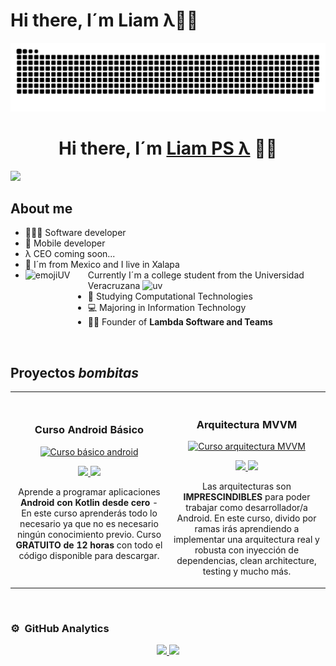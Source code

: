 # Hi there, I´m Liam λ👋🏽

<div align="center">
  <a href="https://1999azzar.github.io/1999AZZAR/">

  <img  src="https://github.com/1999AZZAR/1999AZZAR/blob/main/resources/img/grid-snake.svg"
       alt="snake" /></a>
</div>


<div align="center">
  <h1 align="center">Hi there, I´m <a href="">Liam PS λ</a> 👋🏽</h1>
</div>

<img src={![LambdaSofT](https://user-images.githubusercontent.com/112488911/232335040-ecd7cf33-e0f8-4a20-a215-2703c6e41fb8.png)}>

## About me

- 👨🏽‍💻 Software developer
- 📲 Mobile developer
- λ  CEO coming soon...
- 🌮 I´m from Mexico and I live in Xalapa
- <img src="https://www.facebook.com/EgresadosUV/posts/2844639795605818/" alt="emojiUV" width="100" height="100" align="left">Currently I´m a college student from the Universidad Veracruzana <img src="https://img2.freepng.es/20180530/zut/kisspng-universidad-veracruzana-direccin-general-editor-flor-de-lis-5b0efd00789b46.507176331527708928494.jpg" alt="uv">
- 🦾 Studying Computational Technologies
- 💻 Majoring in Information Technology
- 🧑‍🏫 Founder of <strong>Lambda Software and Teams</strong>
<br>

## Proyectos *bombitas*
<table>
<tr>
<td width="50%">
<h3 align="center">Curso Android Básico</h3>
<div align="center">
<a href=""https://github.com/ArisGuimera/Android-Expert" target="_blank"><img src="https://i.imgur.com/Jji0CIE.jpg" width="400" alt="Curso básico android"></a>
<p>
<a href="https://github.com/ArisGuimera/Android-Expert" target="_blank">
<img src="https://img.shields.io/badge/CÓDIGO-ff9?style=for-the-badge&logo=github&logoColor=black">
</a>
<a href="https://youtu.be/vJapzH_46a8" target="_blank">
<img src="https://img.shields.io/badge/-Youtube-green?style=for-the-badge&color=fbfc40">
</a>
</p>
<p>Aprende a programar aplicaciones <strong>Android con Kotlin desde cero</strong> - En este curso aprenderás todo lo necesario ya que no es necesario ningún conocimiento previo. Curso <strong>GRATUITO de 12 horas</strong> con todo el código disponible para descargar.</p>
</div>
                                                                                      
</td>

<td width="50%">
               <br>
<h3 align="center">Arquitectura MVVM</h3>
<div align="center">                                       
<a href="https://github.com/ArisGuimera/SimpleAndroidMVVM" target="_blank"><img src="https://i.imgur.com/7uCBigG.jpg" width="400" alt="Curso arquitectura MVVM"></a>
<br>
<p>
<a href="https://github.com/ArisGuimera/SimpleAndroidMVVM" target="_blank">
<img src="https://img.shields.io/badge/C%C3%93DIGO-80ffaa?style=for-the-badge&logo=github&logoColor=black">
</a>
<a href="https://youtu.be/hhhSMXi0R3E" target="_blank">
<img src="https://img.shields.io/badge/-Youtube-green?style=for-the-badge&color=3fFD7f">
</a>
</p>
</p>Las arquitecturas son <strong>IMPRESCINDIBLES</strong> para poder trabajar como desarrollador/a Android. En este curso, divido por ramas irás aprendiendo a implementar una arquitectura real y robusta con inyección de dependencias, clean architecture, testing y mucho más.</p>
</div>                                                             
</table>                                                                                 
</div>
<br>

### ⚙️ &nbsp;GitHub Analytics

<p align="center">
<a href="https://github.com/ArisGuimera">
  <img height="180em" src="https://github-readme-stats-eight-theta.vercel.app/api?username=ArisGuimera&show_icons=true&theme=algolia&include_all_commits=true&count_private=true"/>
  <img height="180em" src="https://github-readme-stats-eight-theta.vercel.app/api/top-langs/?username=ArisGuimera&layout=compact&langs_count=8&theme=algolia"/>
</a>
</p>
